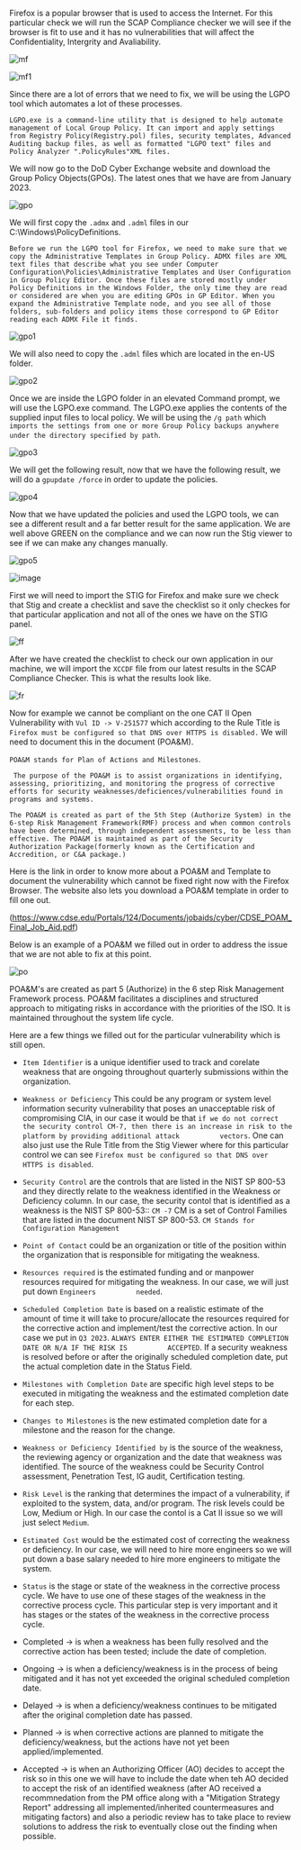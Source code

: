 Firefox is a popular browser that is used to access the Internet. For this particular check we will run the SCAP Compliance checker we will see if the browser is fit to use and it has no vulnerabilities that will affect the Confidentiality, Intergrity and Avaliability. 

![mf](https://user-images.githubusercontent.com/93686063/231775409-6d301a21-bb8a-4656-85b9-45a9aa36abf4.JPG)

![mf1](https://user-images.githubusercontent.com/93686063/231777289-a8e259e5-679b-4500-a886-54301ffa992a.JPG)

Since there are a lot of errors that we need to fix, we will be using the LGPO tool which automates a lot of these processes. 

`LGPO.exe is a command-line utility that is designed to help automate management of Local Group Policy. It can import and apply settings from Registry Policy(Registry.pol) files, security templates, Advanced Auditing backup files, as well as formatted "LGPO text" files and Policy Analyzer ".PolicyRules"XML files.` 

We will now go to the DoD Cyber Exchange website and download the Group Policy Objects(GPOs). The latest ones that we have are from January 2023.

![gpo](https://user-images.githubusercontent.com/93686063/231779553-acd4abf7-01a6-4d56-bd73-c3d2efab4e01.JPG)

We will first copy the `.admx` and `.adml` files in our C:\Windows\PolicyDefinitions. 

`Before we run the LGPO tool for Firefox, we need to make sure that we copy the Administrative Templates in Group Policy. ADMX files are XML text files that describe what you see under Computer Configuration\Policies\Administrative Templates and User Configuration in Group Policy Editor. Once these files are stored mostly under Policy Definitions in the Windows Folder, the only time they are read or considered are when you are editing GPOs in GP Editor. When you expand the Administrative Template node, and you see all of those folders, sub-folders and policy items those correspond to GP Editor reading each ADMX File it finds.` 


![gpo1](https://user-images.githubusercontent.com/93686063/231783250-9ca72f45-d19b-4ad7-b2e3-8837f5ff01c2.JPG)

We will also need to copy the `.adml` files which are located in the en-US folder. 


![gpo2](https://user-images.githubusercontent.com/93686063/231783707-fc45fdea-e613-4a5e-97f3-1a0a98c841a3.JPG)


Once we are inside the LGPO folder in an elevated Command prompt, we will use the LGPO.exe command. The LGPO.exe applies the contents of the supplied input files to local policy. We will be using the `/g path` which `imports the settings from one or more Group Policy backups anywhere under the directory specified by path`. 

![gpo3](https://user-images.githubusercontent.com/93686063/231785524-faaca7c0-f844-4c13-ab45-76c01a3005ad.JPG)

We will get the following result, now that we have the following result, we will do a `gpupdate /force` in order to update the policies. 

![gpo4](https://user-images.githubusercontent.com/93686063/231786713-ea3f8a42-5294-4db1-a3ab-274d0f1784fd.JPG)

Now that we have updated the policies and used the LGPO tools, we can see a different result and a far better result for the same application. We are well above GREEN on the compliance and we can now run the Stig viewer to see if we can make any changes manually. 

![gpo5](https://user-images.githubusercontent.com/93686063/231787214-fdedb6f6-79ee-4434-ab71-b0bc825baa74.JPG)

![image](https://user-images.githubusercontent.com/93686063/231787484-0aaca316-4d0e-4d64-ad15-ef5a8e523dfe.png)

First we will need to import the STIG for Firefox and make sure we check that Stig and create a checklist and save the checklist so it only checkes for that particular application and not all of the ones we have on the STIG panel. 

![ff](https://user-images.githubusercontent.com/93686063/231816765-a6a94578-8c17-4ded-a157-a8dd31e8dbda.JPG)

After we have created the checklist to check our own application in our machine, we will import the `XCCDF` file from our latest results in the SCAP Compliance Checker. This is what the results look like. 

![fr](https://user-images.githubusercontent.com/93686063/231817551-b524e9d9-acab-49d6-8ff7-e03874fa1838.JPG)


Now for example we cannot be compliant on the one CAT II Open Vulnerability with `Vul ID -> V-251577` which according to the Rule Title is `Firefox must be configured so that DNS over HTTPS is disabled.` We will need to document this in the document (POA&M). 

`POA&M stands for Plan of Actions and Milestones`. 

` The purpose of the POA&M is to assist organizations in identifying, assessing, prioritizing, and monitoring the progress of corrective efforts for security weaknesses/deficiences/vulnerabilities found in programs and systems.` 

`The POA&M is created as part of the 5th Step (Authorize System) in the 6-step Risk Management Framework(RMF) process and when common controls have been determined, through independent assessments, to be less than effective. The POA&M is maintained as part of the Security Authorization Package(formerly known as the Certification and Accredition, or C&A package.)` 

Here is the link in order to know more about a POA&M and Template to document the vulnerability which cannot be fixed right now with the Firefox Browser. The website also lets you download a POA&M template in order to fill one out. 

(https://www.cdse.edu/Portals/124/Documents/jobaids/cyber/CDSE_POAM_Final_Job_Aid.pdf)


Below is an example of a POA&M we filled out in order to address the issue that we are not able to fix at this point. 

![po](https://user-images.githubusercontent.com/93686063/232060988-3636804e-06b1-4b4f-a0d9-55f8336131bb.JPG)

POA&M's are created as part 5 (Authorize) in the 6 step Risk Management Framework process. POA&M facilitates a disciplines and structured approach to mitigating risks in accordance with the priorities of the ISO. It is maintained throughout the system life cycle. 

Here are a few things we filled out for the particular vulnerability which is still open. 

  - `Item Identifier` is a unique identifier used to track and corelate weakness that are ongoing throughout quarterly submissions within the organization. 
  
  - `Weakness or Deficiency` This could be any program or system level information security vulnerability that poses an unacceptable risk of compromising CIA, in        our case it would be that `if we do not correct the security control CM-7, then there is an increase in risk to the platform by providing additional attack          vectors`. One can also just use the Rule Title from the Stig Viewer where for this particular control we can see `Firefox must be configured so that DNS over        HTTPS is disabled`.  
  
  - `Security Control` are the controls that are listed in the NIST SP 800-53 and they directly relate to the weakness identified in the Weakness or Deficiency          column. In our case, the security contol that is identified as a weakness is the NIST SP 800-53:: `CM -7` CM is a set of Control Families that are listed in          the document NIST SP 800-53. `CM Stands for Configuration Management` 
  
  - `Point of Contact` could be an organization or title of the position within the organization that is responsible for mitigating the weakness. 
  
  - `Resources required` is the estimated funding and or manpower resources required for mitigating the weakness. In our case, we will just put down `Engineers          needed`. 
  
  - `Scheduled Completion Date` is based on a realistic estimate of the amount of time it will take to procure/allocate the resources required for the corrective        action and implement/test the corrective action. In our case we put in `Q3 2023`. `ALWAYS ENTER EITHER THE ESTIMATED COMPLETION DATE OR N/A IF THE RISK IS          ACCEPTED`. If a security weakness is resolved before or after the originally scheduled completion date, put the actual completion date in the Status Field. 
  
  - `Milestones with Completion Date` are specific high level steps to be executed in mitigating the weakness and the estimated completion date for each step. 
  
  - `Changes to Milestones` is the new estimated completion date for a milestone and the reason for the change. 
  
  - `Weakness or Deficiency Identified by` is the source of the weakness, the reviewing agency or organization and the date that weakness was identified. The source      of the weakness could be Security Control assessment, Penetration Test, IG audit, Certification testing. 
  
  - `Risk Level` is the ranking that determines the impact of a vulnerability, if exploited to the system, data, and/or program. The risk levels could be Low,            Medium or High. In our case the contol is a Cat II issue so we will just select `Medium`. 
  
  - `Estimated Cost` would be the estimated cost of correcting the weakness or deficiency. In our case, we will need to hire more engineers so we will put down a        base salary needed to hire more engineers to mitigate the system. 
  - `Status` is the stage or state of the weakness in the corrective process cycle. We have to use one of these stages of the weakness in the corrective process          cycle. This particular step is very important and it has stages or the states of the weakness in the corrective process cycle. 
  - Completed -> is when a weakness has been fully resolved and the corrective action has been tested; include the date of completion. 
  - Ongoing -> is when a deficiency/weakness is in the process of being mitigated and it has not yet exceeded the original scheduled completion date. 
  - Delayed -> is when a deficiency/weakness continues to be mitigated after the original completion date has passed. 
  - Planned -> is when corrective actions are planned to mitigate the deficiency/weakness, but the actions have not yet been applied/implemented. 
  - Accepted -> is when an Authorizing Officer (AO) decides to accept the risk so in this one we will have to include the date when teh AO decided to accept the                     risk of an identified weakness (after AO received a recommnedation from the PM office along with a "Mitigation Strategy Report" addressing all                       implemented/inherited countermeasures and mitigating factors) and also a periodic review has to take place to review solutions to address the risk                   to eventually close out the finding when possible. 

